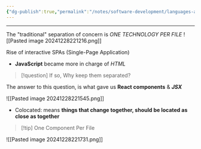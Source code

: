 ```yaml
---
{"dg-publish":true,"permalink":"/notes/software-development/languages-and-frameworks/web-development/front-end/react-js/001-react-fundamentals/001-intro-and-theories/004-separation-of-concerns/","tags":["programming","ReactJS","javascript","reactjsintro"],"created":"2025-07-13T15:24:50.980+08:00"}
---
```


---

The "traditional" separation of concern is _ONE TECHNOLOGY PER FILE_
![[Pasted image 20241228221216.png]]

Rise of interactive SPAs (Single-Page Application)
- __JavaScript__ became more in charge of _HTML_
> [!question] If so, Why keep them separated?

The answer to this question, is what gave us __React components__ & ___JSX___

![[Pasted image 20241228221545.png]]
- Colocated: means __things that change together, should be located as close as together__
> [!tip] One Component Per File

![[Pasted image 20241228221731.png]]

